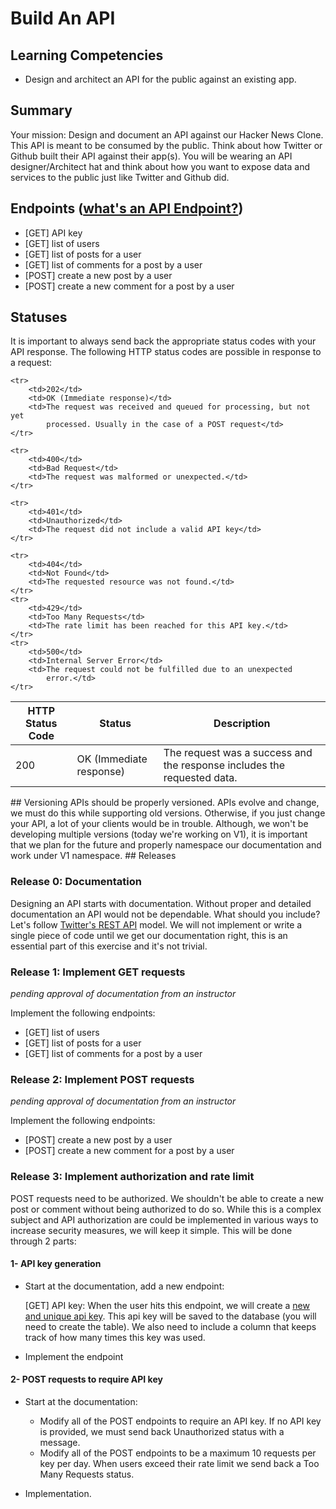 
# Build An API

## Learning Competencies
- Design and architect an API for the public against an existing app.

## Summary

Your mission: Design and document an API against our Hacker News Clone.
This API is meant to be consumed by the public. Think about how Twitter or
Github built their API against their app(s). You will be wearing an API designer/Architect
hat and think about how you want to expose data and services to the public just like
Twitter and Github did.


## Endpoints ([what's an API Endpoint?](http://bit.ly/1jIgbNw))
- [GET] API key
- [GET] list of users
- [GET] list of posts for a user
- [GET] list of comments for a post by a user
- [POST] create a new post by a user
- [POST] create a new comment for a post by a user

## Statuses
It is important to always send back the appropriate status codes with your API response.
The following HTTP status codes are possible in response to a request:

<table>
  <thead>
    <th>HTTP Status Code</th>
    <th>Status</th>
    <th>Description</th>
  </thead>
  <tbody>
       <tr>
        <td>200</td>
        <td>OK (Immediate response)</td>
        <td>The request was a success and the response includes the
            requested data.</td>
    </tr>

    <tr>
        <td>202</td>
        <td>OK (Immediate response)</td>
        <td>The request was received and queued for processing, but not yet
            processed. Usually in the case of a POST request</td>
    </tr>

    <tr>
        <td>400</td>
        <td>Bad Request</td>
        <td>The request was malformed or unexpected.</td>
    </tr>

    <tr>
        <td>401</td>
        <td>Unauthorized</td>
        <td>The request did not include a valid API key</td>
    </tr>

    <tr>
        <td>404</td>
        <td>Not Found</td>
        <td>The requested resource was not found.</td>
    </tr>
    <tr>
        <td>429</td>
        <td>Too Many Requests</td>
        <td>The rate limit has been reached for this API key.</td>
    </tr>
    <tr>
        <td>500</td>
        <td>Internal Server Error</td>
        <td>The request could not be fulfilled due to an unexpected
            error.</td>
    </tr>
</tbody>
</table>
## Versioning
APIs should be properly versioned. APIs evolve and change, we must do this while supporting
old versions. Otherwise, if you just change your API, a lot of your clients would be in trouble.
Although, we won't be developing multiple versions (today we're working on V1), it is important
that we plan for the future and properly namespace our documentation and work under V1 namespace.
## Releases

### Release 0: Documentation
Designing an API starts with documentation. Without proper and detailed documentation
an API would not be dependable. What should you include? Let's follow [Twitter's REST API](https://dev.twitter.com/docs/api/1.1) model.
We will not implement or write a single piece of code until we get our documentation right, this is an
essential part of this exercise and it's not trivial.

### Release 1: Implement GET requests
_pending approval of documentation from an instructor_

Implement the following endpoints:
- [GET] list of users
- [GET] list of posts for a user
- [GET] list of comments for a post by a user

### Release 2: Implement POST requests
_pending approval of documentation from an instructor_

Implement the following endpoints:
- [POST] create a new post by a user
- [POST] create a new comment for a post by a user

### Release 3: Implement authorization and rate limit
POST requests need to be authorized. We shouldn't be able to create a new post
or comment without being authorized to do so. While this is a complex subject
and API authorization are could be implemented in various ways to increase
security measures, we will keep it simple. This will be done through 2 parts:

#### 1- API key generation
- Start at the documentation, add a new endpoint:

  [GET] API key: When the user hits this endpoint, we will create a [new and unique
  api key](http://www.ruby-doc.org/stdlib-1.9.3/libdoc/securerandom/rdoc/SecureRandom.html#method-c-hex).
  This api key will be saved to the database (you will need to create the table). We also need to include
  a column that keeps track of how many times this key was used.

- Implement the endpoint


#### 2- POST requests to require API key
- Start at the documentation:
  - Modify all of the POST endpoints to require an API
key. If no API key is provided, we must send back Unauthorized status with a message.
  - Modify all of the POST endpoints to be a maximum 10 requests per key per day.
  When users exceed their rate limit we send back a Too Many Requests status.

- Implementation.
